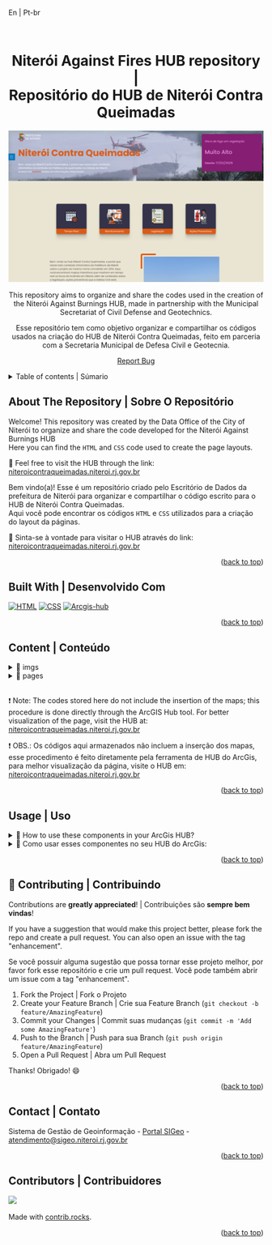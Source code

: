 <a id="readme-top">En | Pt-br</a>

<br />
<div align="center">
<h1 align="center">Niterói Against Fires HUB repository |<br>Repositório do HUB de Niterói Contra Queimadas</h1>

![SIGeo Hub initial page print](./imgs/print-hub-nitContQumd.png)

  <p align="center">
    This repository aims to organize and share the codes used in the creation of the Niterói Against Burnings HUB, made in partnership with the Municipal Secretariat of Civil Defense and Geotechnics.
  </p>
  <p>
    Esse repositório tem como objetivo organizar e compartilhar os códigos usados na criação do HUB de Niterói Contra Queimadas, feito em parceria com a Secretaria Municipal de Defesa Civil e Geotecnia.
  </p>
  <p><a href="https://github.com/SIGeo-Niteroi/scripts/issues">Report Bug</a></p>
</div>

<details>
  <summary>Table of contents | Súmario</summary>
  <ol>
    <li>
      <a href="#about-the-repository--sobre-o-repositório">About The Repository | Sobre O Repositório</a>
      <ul>
        <li><a href="#built-with--desenvolvido-com">Built With | Desenvolvido Com</a></li>
      </ul>
    </li>
    <li>
      <a href="#content--conteudo">Components | Componentes</a>
      <ul>
        <li><a href="#imgs">imgs</a></li>
        <li><a href="#pages">pages</a>
          <ul>
            <li><a href="#acoes_preventivas">acoes_preventivas</a></li>
            <li><a href="#home">home</a></li>
            <li><a href="#monitoramento">monitoramento</a></li>
          </ul>
        </li>
      </ul>
    </li>
    <li><a href="#usage--uso">Usage | Uso</a></li>
    <li><a href="#contributing--contribuindo">Contributing | Contribuindo</a></li>
    <li><a href="#contact--contato">Contact | Contato</a></li>
    <li><a href="#contributors--contribuidores">Contributors | Contribuidores</a></li>
  </ol>
</details>

<h2 id="about-the-repository--sobre-o-repositório">About The Repository | Sobre O Repositório</h2>

<p>
  Welcome! This repository was created by the Data Office of the City of Niterói to organize and share the code developed for the Niterói Against Burnings HUB
  <br>
  Here you can find the <code>HTML</code> and <code>CSS</code> code used to create the page layouts.
</p>

<p>🔗 Feel free to visit the HUB through the link: <a href="https://niteroicontraqueimadas.niteroi.rj.gov.br/" target='_blank'>niteroicontraqueimadas.niteroi.rj.gov.br</a></p>

<p>Bem vindo(a)! Esse é um repositório criado pelo Escritório de Dados da prefeitura de Niterói para organizar e compartilhar o código escrito para o HUB de Niterói Contra Queimadas.
<br>
Aqui você pode encontrar os códigos <code>HTML</code> e <code>CSS</code> utilizados para a criação do layout da páginas.</p>

<p>🔗 Sinta-se à vontade para visitar o HUB através do link: <a href="https://niteroicontraqueimadas.niteroi.rj.gov.br/" target='_blank'>niteroicontraqueimadas.niteroi.rj.gov.br</a></p>

<p align="right">(<a href="#readme-top">back to top</a>)</p>

<h2 id="built-with--desenvolvido-com">Built With | Desenvolvido Com</h2>

[![HTML]][html-url] [![CSS]][css-url] [![Arcgis-hub]][arcgis-hub-url]

<p align="right">(<a href="#readme-top">back to top</a>)</p>


<h2 id="content--conteudo">Content | Conteúdo</h2>

<details id="imgs">
  <summary>📁 imgs</summary>
  <p style='margin-left:20px'>Folder that contains the README image.</p>
  <p style='margin-left:20px'>Pasta que envolve a imagem do README.</p>
</details>

<details id="pages">
  <summary>📁 pages</summary>
  <details>
    <summary>📁 acoes_preventivas</summary>
    <p style='margin-left:20px'>
      In this folder, you will find the <code>HTML</code> and <code>CSS</code> files for the preventive actions page, which includes a desktop and mobile header, a section about the Civil Defense's preventive actions against wildfires divided into collapsed topics, a section inviting voluntary registration to the Civil Defense Core, a section with information about fire risk levels, an arrow for quick return to the top of the page, and a footer
    </p>
    <p style='margin-left:20px'>
      Nesta pasta você encontra os arquivos <code>HTML</code> e <code>CSS</code> da página de ações preventivas, que contém um cabeçalho desktop e um mobile, uma seção sobre as açoes preventivas da defesa civil contra queimadas dividida em tópicos colapsados, uma seção de convite para inscrição voluntária ao Núcleo de Defesa Civil, uma seção com informações sobre os níveis para risco de fogo, uma seta para retorno rápido ao topo da página e um rodapé.
    </p>
  </details>
  <details>
    <summary>📁 home</summary>
    <p style='margin-left:20px'>
      In this folder, you will find the <code>HTML</code> and <code>CSS</code> files for the main page of the HUB, which includes a header, a container for navigation between pages, a welcome section with information about the HUB, sections designed to show the monitoring of heat spots in Niterói and neighboring cities (with maps embedded by ArcGIS Hub), a section with photos of occurrences, an arrow for quick return to the top of the page, and a footer.
    </p>
    <p style='margin-left:20px'>
      Nesta pasta você encontra os arquivos <code>HTML</code> e <code>CSS</code> da página principal do HUB, nela temos um cabeçalho, um container para navegação entre as páginas, uma seção de boas-vindas com informações sobre o HUB, seções feitas para mostrar o monitoramento dos focos de calor de Niterói e das cidades vizinhas (com mapas incorporados pelo ArcGis Hub), uma seção com fotos de ocorrêcias, uma seta para retorno rápido ao topo da página e um rodapé.
    </p>
  </details>
  <details>
    <summary>📁 monitoramento</summary>
    <p style='margin-left:20px'>
      In this folder, you will find the <code>HTML</code> and <code>CSS</code> files for the monitoring page, which includes a desktop and mobile header, a section with information from occurrences recorded by the Civil Defense (data and maps are inserted through ArcGIS Hub), a section with data received from NASA (inserted through ArcGIS), a section explaining the methodology used for data detection and visualization, a section presenting a map of the wildfire risk level for the entire municipality (inserted through ArcGIS), a section presenting a map of air quality monitoring (inserted through ArcGIS), a section presenting a map of rainfall intensity (inserted through ArcGIS), a section presenting a map of new air quality monitoring stations being implemented by the Civil Defense (inserted through ArcGIS), an arrow for quick return to the top of the page, and a footer.
    </p>
    <p style='margin-left:20px'>
      Nesta pasta você encontra os arquivos <code>HTML</code> e <code>CSS</code> da página de monitoramentos, nela temos um cabeçalho desktop e um mobile, uma seção com as informações obtidas pelas ocorrências registradas pela Defesa Civil (dados e mapas são inseridos através do ArcGis Hub), uma seção com dados recebidos pela NASA (inseridos via ArcGis), uma seção que explica a metodologia utilizada para detecção e visualização dos dados, uma seção que apresenta um mapa com o estágio de risco de queimadas para todo o município (inserido via ArcGis), uma seção que apresenta um mapa com comitoramento do ar (inserido via ArcGis), uma seção que apresenta um mapa a intensidade da precipitação de chuvas (inserido via ArcGis), uma seção que apresenta um mapa com as novas estações de monitoramento da qualidade do ar que estão sendo implementadas pela Defesa Civil (inserido via ArcGis), uma seta para retorno rápido ao topo da página e um rodapé.
    </p>
  </details>
</details>

<br>

<p>❗ Note: The codes stored here do not include the insertion of the maps; this procedure is done directly through the ArcGIS Hub tool. For better visualization of the page, visit the HUB at:<a href="https://niteroicontraqueimadas.niteroi.rj.gov.br/" target='_blank'> niteroicontraqueimadas.niteroi.rj.gov.br</a></p>

<p>❗ OBS.: Os códigos aqui armazenados não incluem a inserção dos mapas, esse procedimento é feito diretamente pela ferramenta de HUB do ArcGis, para melhor visualização da página, visite o HUB em: <a href="https://niteroicontraqueimadas.niteroi.rj.gov.br/" target='_blank'> niteroicontraqueimadas.niteroi.rj.gov.br</a></p>



<p align="right">(<a href="#readme-top">back to top</a>)</p>

<!-- GETTING STARTED -->

<h2 id="usage--uso">Usage | Uso</h2>

<details id="use_en">
  <summary>🤔 How to use these components in your ArcGis HUB?</summary>
  <br>
  <div>
    <p>1️⃣ Copy the code available in this repository</p>
    <ul>
      <li>Access the "pages" folder and then the folder of the desired page;</li>
      <li>Copy the <code>HTML</code> and <code>CSS</code> code of the desired content - <code>HTML</code> in the index file and <code>CSS</code> in the style file.</li>
    </ul>
    <p>2️⃣ Paste the code into ArcGIS Hub</p>
    <ul>
      <li>Open the page editor of your ArcGIS Hub;</li>
      <li>If the component is a header or footer, paste the <code>HTML</code> and <code>CSS</code> code into the designated section within the ArcGIS Hub editor (Site Settings → Header/Footer);</li>
      <li>For other components, insert the HTML code inside an <code>HTML</code> Block (Custom HTML) within a page section;</li>
      <li>As for the CSS code, paste it inside a <code>style</code> tag at the beginning or end of the HTML Block.</li>
    </ul>
  </div>
</details>

<details id="use_pt_br">
  <summary>🤔 Como usar esses componentes no seu HUB do ArcGis:</summary>
  <br>
  <div>
    <p>1️⃣ Copie o código disponível neste repositório</p>
    <ul>
      <li>Acesse a pasta "pages" e depois a pasta da página desejada;</li>
      <li>Copie o código <code>HTML</code> e <code>CSS</code> do conteúdo desejeado - <code>HTML</code> no arquivo index e <code>CSS</code> no arquivo style.</li>
    </ul>
    <p>2️⃣ Cole os códigos no ArcGIS Hub</p>
    <ul>
      <li>Abra o editor de páginas do seu ArcGis HUB;</li>
      <li>Se o componente for um cabeçalho ou rodapé, cole o código <code>HTML</code> e <code>CSS</code> no espaço reservado dentro do editor do ArcGIS Hub (Configurações do Site → Cabeçalho/Rodapé);</li>
      <li>Para outros componentes, insira o código HTML dentro de um Bloco <code>HTML</code> (Custom HTML) em uma seção da página;</li>
      <li>Quanto ao código <code>CSS</code>, cole dentro de uma tag <code>style</code> no início ou no final do bloco HTML.</li>
    </ul>
  </div>
</details>

<p align="right">(<a href="#readme-top">back to top</a>)</p>

<h2 id="contributing--contribuindo">🤝 Contributing | Contribuindo</h2>

Contributions are **greatly appreciated**! | Contribuições são **sempre bem vindas**!

If you have a suggestion that would make this project better, please fork the repo and create a pull request. You can also open an issue with the tag "enhancement".
<p>Se você possuir alguma sugestão que possa tornar esse projeto melhor, por favor fork esse repositório e crie um pull request. Você pode também abrir um issue com a tag "enhancement".</p>

1. Fork the Project | Fork o Projeto
2. Create your Feature Branch | Crie sua  Feature Branch (`git checkout -b feature/AmazingFeature`)
3. Commit your Changes | Commit suas mudanças (`git commit -m 'Add some AmazingFeature'`)
4. Push to the Branch | Push para sua Branch (`git push origin feature/AmazingFeature`)
5. Open a Pull Request | Abra um Pull Request

Thanks! Obrigado! 😄

<p align="right">(<a href="#readme-top">back to top</a>)</p>

<h2 id="contact--contato">Contact | Contato</h2>

Sistema de Gestão de Geoinformação - [Portal SIGeo](https://www.sigeo.niteroi.rj.gov.br/) - atendimento@sigeo.niteroi.rj.gov.br

<p align="right">(<a href="#readme-top">back to top</a>)</p>

<h2 id="contributors--contribuidores">Contributors | Contribuidores</h2>


<a href="https://github.com/SIGeo-Niteroi/arcgis_hub_frontNiteroiContraQueimadas/graphs/contributors">
  <img src="https://contrib.rocks/image?repo=SSIGeo-Niteroi/arcgis_hub_frontNiteroiContraQueimadas" />
</a>

Made with [contrib.rocks](https://contrib.rocks).

<p align="right">(<a href="#readme-top">back to top</a>)</p>

[HTML]: https://img.shields.io/badge/html5-E34F26.svg?style=for-the-badge&logo=html5&logoColor=white
[Arcgis]: https://img.shields.io/badge/ArcGIS-2C7AC3.svg?style=for-the-badge&logo=ArcGIS&logoColor=white
[Arcgis-hub]: https://img.shields.io/badge/ArcGIS-hub-2C7AC3.svg?style=for-the-badge&logo=ArcGIS&logoColor=white
[Python]: https://img.shields.io/badge/Python-14354C?style=for-the-badge&logo=python&logoColor=white
[env]: https://img.shields.io/badge/.ENV-ECD53F.svg?style=for-the-badge&logo=dotenv&logoColor=black
[CSS]: https://img.shields.io/badge/CSS3-1572B6.svg?style=for-the-badge&logo=css3&logoColor=white
[html-url]: https://developer.mozilla.org/en-US/docs/Web/HTML
[css-url]: https://developer.mozilla.org/en-US/docs/Web/CSS
[arcgis-hub-url]: https://hub.arcgis.com/
[Python-url]: https://www.python.org/
